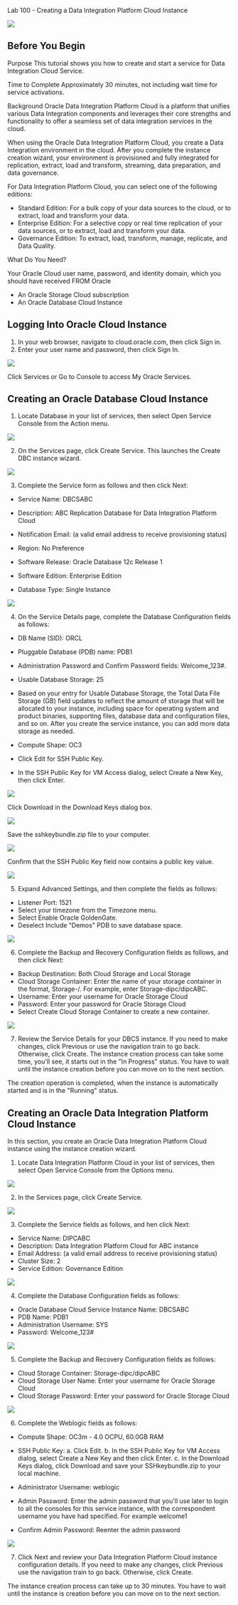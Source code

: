 Lab 100 -  Creating a Data Integration Platform Cloud Instance

![](images/100/cloudsignon.png)

## Before You Begin

Purpose
This tutorial shows you how to create and start a service for Data Integration Cloud Service.

Time to Complete
Approximately 30 minutes, not including wait time for service activations.

Background
Oracle Data Integration Platform Cloud is a platform that unifies various Data Integration components and leverages their core strengths and functionality to offer a seamless set of data integration services in the cloud.

When using the Oracle Data Integration Platform Cloud, you create a Data Integration environment in the cloud. After you complete the instance creation wizard, your environment is provisioned and fully integrated for replication, extract, load and transform, streaming, data preparation, and data governance.

For Data Integration Platform Cloud, you can select one of the following editions:

- Standard Edition: For a bulk copy of your data sources to the cloud, or to extract, load and transform your data.
- Enterprise Edition: For a selective copy or real time replication of your data sources, or to extract, load and transform your data.
- Governance Edition: To extract, load, transform, manage, replicate, and Data Quality.

What Do You Need?

Your Oracle Cloud user name, password, and identity domain, which you should have received FROM Oracle
- An Oracle Storage Cloud subscription
- An Oracle Database Cloud Instance

## Logging Into Oracle Cloud Instance

1. In your web browser, navigate to cloud.oracle.com, then click Sign in.
2. Enter your user name and password, then click Sign In.

![](images/100/image100_1.png)

Click Services or Go to Console to access My Oracle Services.

## Creating an Oracle Database Cloud Instance

1. Locate Database in your list of services, then select Open Service Console from the Action menu.

![](images/100/image100_2.png)

2. On the Services page, click Create Service. This launches the Create DBC instance wizard.

![](images/100/image100_3.png)

3. Complete the Service form as follows and then click Next:

- Service Name: DBCSABC

- Description: ABC Replication Database for Data Integration Platform Cloud

- Notification Email: (a valid email address to receive provisioning status)

- Region: No Preference

- Software Release: Oracle Database 12c Release 1

- Software Edition: Enterprise Edition

- Database Type: Single Instance

![](images/100/image100_4.png)

4. On the Service Details page, complete the Database Configuration fields as follows:

- DB Name (SID): ORCL
- Pluggable Database (PDB) name: PDB1
- Administration Password and Confirm Password fields: Welcome_123#.
- Usable Database Storage: 25
- Based on your entry for Usable Database Storage, the Total Data File Storage (GB) field updates to reflect the amount of storage that will be allocated to your instance, including space for operating system and product binaries, supporting files, database data and configuration files, and so on. After you create the service instance, you can add more data storage as needed.

- Compute Shape: OC3
- Click Edit for SSH Public Key.
- In the SSH Public Key for VM Access dialog, select Create a New Key, then click Enter.

![](images/100/image100_5.png)

Click Download in the Download Keys dialog box.

![](images/100/image100_6.png)

Save the sshkeybundle.zip file to your computer.

![](images/100/image100_7.png)

Confirm that the SSH Public Key field now contains a public key value.

![](images/100/image100_8.png)

5. Expand Advanced Settings, and then complete the fields as follows:
- Listener Port: 1521
- Select your timezone from the Timezone menu.
- Select Enable Oracle GoldenGate.
- Deselect Include "Demos" PDB to save database space.

![](images/100/image100_9.png)

6. Complete the Backup and Recovery Configuration fields as follows, and then click Next:

- Backup Destination: Both Cloud Storage and Local Storage
- Cloud Storage Container: Enter the name of your storage container in the format, Storage-<identity domain name>/<container name>. For example, enter Storage-dipc/dipcABC.
- Username: Enter your username for Oracle Storage Cloud
- Password: Enter your password for Oracle Storage Cloud
- Select Create Cloud Storage Container to create a new container.

![](images/100/image100_10.png)

7. Review the Service Details for your DBCS instance. If you need to make changes, click Previous or use the navigation train to go back. Otherwise, click Create.
The instance creation process can take some time, you'll see, it starts out in the "In Progress" status. You have to wait until the instance creation before you can move on to the next section.

The creation operation is completed, when the instance is automatically started and is in the "Running" status.

## Creating an Oracle Data Integration Platform Cloud Instance

In this section, you create an Oracle Data Integration Platform Cloud instance using the instance creation wizard.

1. Locate Data Integration Platform Cloud in your list of services, then select Open Service Console from the Options menu.

![](images/100/image100_11.png)

2. In the Services page, click Create Service.

![](images/100/image100_12.png)

3. Complete the Service fields as follows, and hen click Next:
- Service Name: DIPCABC
- Description: Data Integration Platform Cloud for ABC instance
- Email Address: (a valid email address to receive provisioning status)
- Cluster Size: 2
- Service Edition: Governance Edition

![](images/100/image100_13.png)

4. Complete the Database Configuration fields as follows:

- Oracle Database Cloud Service Instance Name: DBCSABC
- PDB Name: PDB1
- Administration Username: SYS
- Password: Welcome_123#

![](images/100/image100_14.png)

5. Complete the Backup and Recovery Configuration fields as follows:

- Cloud Storage Container: Storage-dipc/dipcABC
- Cloud Storage User Name: Enter your username for Oracle Storage Cloud
- Cloud Storage Password: Enter your password for Oracle Storage Cloud

![](images/100/image100_15.png)

6. Complete the Weblogic fields as follows:

- Compute Shape: OC3m - 4.0 OCPU, 60.0GB RAM
- SSH Public Key:
a. Click Edit.
b. In the SSH Public Key for VM Access dialog, select Create a New Key and then click Enter.
c. In the Download Keys dialog, click Download and save your SSHkeybundle.zip to your local machine.

- Administrator Username: weblogic

- Admin Password: Enter the admin password that you'll use later to login to all the consoles for this service instance, with the correspondent username you have had specified. For example welcome1

- Confirm Admin Password: Reenter the admin password

![](images/100/image100_16.png)

7. Click Next and review your Data Integration Platform Cloud instance configuration details. If you need to make any changes, click Previous use the navigation train to go back. Otherwise, click Create.

The instance creation process can take up to 30 minutes. You have to wait until the instance is creation before you can move on to the next section.

